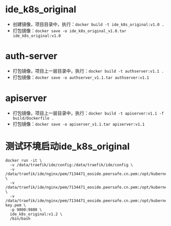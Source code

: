 # ide_k8s_original
- 创建镜像，项目目录中，执行：`docker build -t ide_k8s_original:v1.0 .`
- 打包镜像：`docker save -o ide_k8s_original_v1.0.tar ide_k8s_original:v1.0`

# auth-server
- 打包镜像，项目上一层目录中，执行：`docker build -t authserver:v1.1 .`
- 打包镜像：`docker save -o authserver_v1.1.tar authserver:v1.1`

# apiserver
- 打包镜像，项目上一层目录中，执行：`docker build -t apiserver:v1.1 -f build/Dockerfile .`
- 打包镜像：`docker save -o apiserver_v1.1.tar apiserver:v1.1`

# 测试环境启动ide_k8s_original
```
docker run -it \
  -v /data/traefik/ide/config:/data/traefik/ide/config \
  -v /data/traefik/ide/nginx/pem/7134471_eoside.peersafe.cn.pem:/opt/kubernetes/ssl/ca.pem \
  -v /data/traefik/ide/nginx/pem/7134471_eoside.peersafe.cn.pem:/opt/kubernetes/ssl/admin.pem \
  -v /data/traefik/ide/nginx/pem/7134471_eoside.peersafe.cn.pem:/opt/kubernetes/ssl/admin-key.pem \
  -p 9800:9800 \
  ide_k8s_original:v1.2 \
  /bin/bash
```


